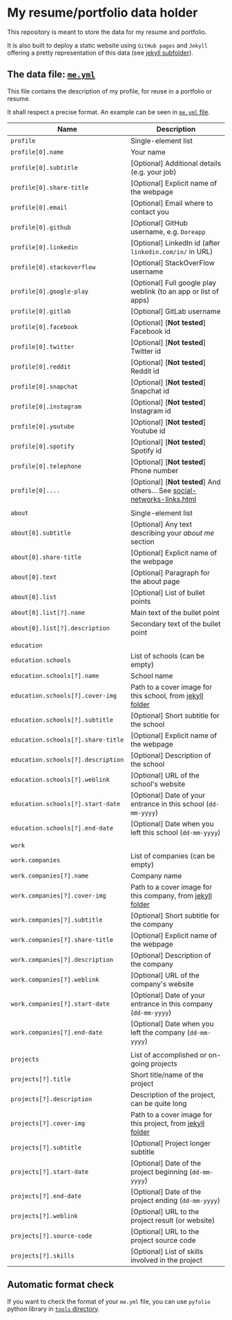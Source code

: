 # My resume/portfolio data holder

This repository is meant to store the data for my resume and portfolio.

It is also built to deploy a static website using `GitHub pages` and `Jekyll` offering a pretty representation of this data (see [jekyll subfolder](jekyll/README.md)).

## The data file: [`me.yml`](me.yml)

This file contains the description of my profile, for reuse in a portfolio or resume.

It shall respect a precise format. An example can be seen in [`me.yml` file](me.yml).

| Name | Description |
| --- | --- |
| `profile` | Single-element list |
| `profile[0].name` | Your name |
| `profile[0].subtitle` | [Optional] Additional details (e.g. your job) |
| `profile[0].share-title` | [Optional] Explicit name of the webpage |
| `profile[0].email` | [Optional] Email where to contact you |
| `profile[0].github` | [Optional] GitHub username,  e.g. `Doreapp` |
| `profile[0].linkedin` | [Optional] LinkedIn id (after `linkedin.com/in/` in URL) |
| `profile[0].stackoverflow` | [Optional] StackOverFlow  username |
| `profile[0].google-play` | [Optional] Full google play weblink (to an app or list of apps) |
| `profile[0].gitlab` | [Optional] GitLab username |
| `profile[0].facebook` | [Optional] [**Not tested**] Facebook id |
| `profile[0].twitter` | [Optional] [**Not tested**] Twitter id |
| `profile[0].reddit` | [Optional] [**Not tested**] Reddit id |
| `profile[0].snapchat` | [Optional] [**Not tested**] Snapchat id |
| `profile[0].instagram` | [Optional] [**Not tested**] Instagram id |
| `profile[0].youtube` | [Optional] [**Not tested**] Youtube id |
| `profile[0].spotify` | [Optional] [**Not tested**] Spotify id |
| `profile[0].telephone` | [Optional] [**Not tested**] Phone number |
| `profile[0]....` | [Optional] [**Not tested**] And others... See [social-networks-links.html](jekyll/_includes/social-networks-links.html)|
| | |
| `about` | Single-element list |
| `about[0].subtitle` | [Optional] Any text describing your *about me* section |
| `about[0].share-title` | [Optional] Explicit name of the webpage |
| `about[0].text` | [Optional] Paragraph for the about page |
| `about[0].list` | [Optional] List of bullet points |
| `about[0].list[?].name` | Main text of the bullet point |
| `about[0].list[?].description` | Secondary text of the bullet point |
| | |
| `education` | |
| `education.schools` | List of schools (can be empty) |
| `education.schools[?].name` | School name |
| `education.schools[?].cover-img` | Path to a cover image for this school, from [jekyll folder](jekyll/) |
| `education.schools[?].subtitle` | [Optional] Short subtitle for the school |
| `education.schools[?].share-title` | [Optional] Explicit name of the webpage |
| `education.schools[?].description` | [Optional] Description of the school |
| `education.schools[?].weblink` | [Optional] URL of the school's website |
| `education.schools[?].start-date` | [Optional] Date of your entrance in this school (`dd-mm-yyyy`) |
| `education.schools[?].end-date` | [Optional] Date when you left this school (`dd-mm-yyyy`) |
| | |
| `work` | |
| `work.companies` | List of companies (can be empty) |
| `work.companies[?].name` | Company name |
| `work.companies[?].cover-img` | Path to a cover image for this company, from [jekyll folder](jekyll/) |
| `work.companies[?].subtitle` | [Optional] Short subtitle for the company |
| `work.companies[?].share-title` | [Optional] Explicit name of the webpage |
| `work.companies[?].description` | [Optional] Description of the company |
| `work.companies[?].weblink` | [Optional] URL of the company's website |
| `work.companies[?].start-date` | [Optional] Date of your entrance in this company (`dd-mm-yyyy`) |
| `work.companies[?].end-date` | [Optional] Date when you left the company (`dd-mm-yyyy`) |
| | |
| `projects` | List of accomplished or on-going projects |
| `projects[?].title` | Short title/name of the project |
| `projects[?].description` | Description of the project, can be quite long |
| `projects[?].cover-img` | Path to a cover image for this project, from [jekyll folder](jekyll/) |
| `projects[?].subtitle` | [Optional] Project longer subtitle |
| `projects[?].start-date` | [Optional] Date of the project beginning (`dd-mm-yyyy`) |
| `projects[?].end-date` | [Optional] Date of the project ending (`dd-mm-yyyy`) |
| `projects[?].weblink` | [Optional] URL to the project result (or website) |
| `projects[?].source-code` | [Optional] URL to the project source code |
| `projects[?].skills` | [Optional] List of skills involved in the project |


## Automatic format check

If you want to check the format of your `me.yml` file, you can use `pyfolio` python library in [`tools` directory](tools/).
